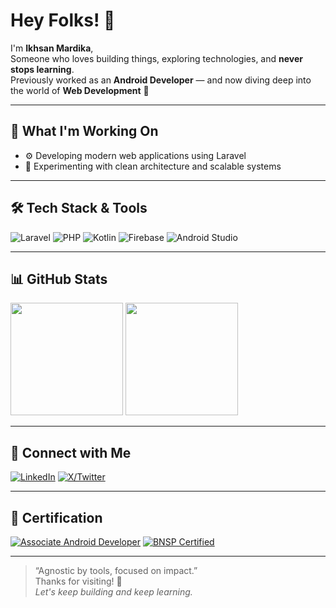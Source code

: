 # Hey Folks! 👋

I'm **Ikhsan Mardika**,  
Someone who loves building things, exploring technologies, and **never stops learning**.  
Previously worked as an **Android Developer** — and now diving deep into the world of **Web Development** 🚀

---

## 🚀 What I'm Working On
- ⚙️ Developing modern web applications using Laravel
- 🧪 Experimenting with clean architecture and scalable systems

---

## 🛠️ Tech Stack & Tools
![Laravel](https://img.shields.io/badge/Laravel-F05340?style=flat&logo=laravel&logoColor=white)
![PHP](https://img.shields.io/badge/PHP-777BB4?style=flat&logo=php&logoColor=white)
![Kotlin](https://img.shields.io/badge/Kotlin-0095D5?style=flat&logo=kotlin&logoColor=white)
![Firebase](https://img.shields.io/badge/Firebase-FFCA28?style=flat&logo=firebase&logoColor=black)
![Android Studio](https://img.shields.io/badge/Android%20Studio-3DDC84?style=flat&logo=android-studio&logoColor=white)

---

## 📊 GitHub Stats
<p>
  <img height="180em" src="https://github-readme-stats.vercel.app/api?username=DonDika&show_icons=true&theme=radical"/>
  <img height="180em" src="https://github-readme-stats.vercel.app/api/top-langs/?username=DonDika&layout=compact&theme=radical"/>
</p>

---

## 📡 Connect with Me
[![LinkedIn](https://img.shields.io/badge/LinkedIn-IkhsanMardika-blue?style=flat&logo=linkedin)](https://www.linkedin.com/in/ikhsanmardika/)
[![X/Twitter](https://img.shields.io/badge/Twitter-@IkhsanMardika-black?style=flat&logo=x)](https://x.com/IkhsanMardika)

---

## 🏅 Certification
[![Associate Android Developer](https://img.shields.io/badge/Google%20Certified-Android%20Developer-green?style=for-the-badge&logo=android)](https://www.credential.net/6e082d48-02e6-499d-94e1-5c63437e8051?key=dd9ed8dfbae0ea316d6f3c948e5db2012f66861965edada95175db1842dd4265#acc.d3ECeIGx)
[![BNSP Certified](https://img.shields.io/badge/BNSP-Junior%20Web%20Programmer-green?style=for-the-badge&logoColor=white)](https://drive.google.com/file/d/1VNpybQXgjeYpTCaMnhl_T7Z7yBriFWq8/view?usp=sharing)


---

> “Agnostic by tools, focused on impact.”  
Thanks for visiting! 🙌  
*Let's keep building and keep learning.*
